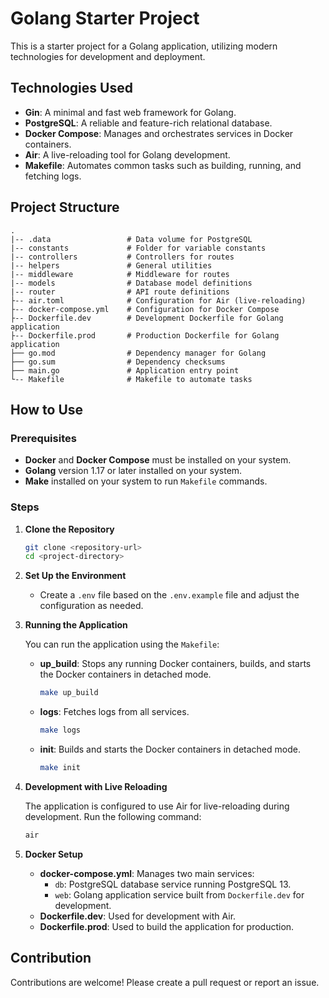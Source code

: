# Golang Starter Project

This is a starter project for a Golang application, utilizing modern technologies for development and deployment.

## Technologies Used

- **Gin**: A minimal and fast web framework for Golang.
- **PostgreSQL**: A reliable and feature-rich relational database.
- **Docker Compose**: Manages and orchestrates services in Docker containers.
- **Air**: A live-reloading tool for Golang development.
- **Makefile**: Automates common tasks such as building, running, and fetching logs.

## Project Structure

```plaintext
.
|-- .data                 # Data volume for PostgreSQL
|-- constants             # Folder for variable constants
|-- controllers           # Controllers for routes
|-- helpers               # General utilities
|-- middleware            # Middleware for routes
|-- models                # Database model definitions
|-- router                # API route definitions
├-- air.toml              # Configuration for Air (live-reloading)
├-- docker-compose.yml    # Configuration for Docker Compose
├-- Dockerfile.dev        # Development Dockerfile for Golang application
├-- Dockerfile.prod       # Production Dockerfile for Golang application
├── go.mod                # Dependency manager for Golang
├── go.sum                # Dependency checksums
├── main.go               # Application entry point
└-- Makefile              # Makefile to automate tasks
```

## How to Use

### Prerequisites

- **Docker** and **Docker Compose** must be installed on your system.
- **Golang** version 1.17 or later installed on your system.
- **Make** installed on your system to run `Makefile` commands.

### Steps

1. **Clone the Repository**

   ```bash
   git clone <repository-url>
   cd <project-directory>
   ```

2. **Set Up the Environment**

   - Create a `.env` file based on the `.env.example` file and adjust the configuration as needed.

3. **Running the Application**

   You can run the application using the `Makefile`:

   - **up_build**: Stops any running Docker containers, builds, and starts the Docker containers in detached mode.

     ```bash
     make up_build
     ```

   - **logs**: Fetches logs from all services.

     ```bash
     make logs
     ```

   - **init**: Builds and starts the Docker containers in detached mode.

     ```bash
     make init
     ```

4. **Development with Live Reloading**

   The application is configured to use Air for live-reloading during development. Run the following command:

   ```bash
   air
   ```

5. **Docker Setup**

   - **docker-compose.yml**: Manages two main services:
     - `db`: PostgreSQL database service running PostgreSQL 13.
     - `web`: Golang application service built from `Dockerfile.dev` for development.
   - **Dockerfile.dev**: Used for development with Air.
   - **Dockerfile.prod**: Used to build the application for production.

## Contribution

Contributions are welcome! Please create a pull request or report an issue.

